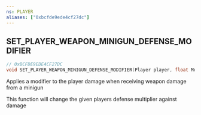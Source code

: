 ```yaml
---
ns: PLAYER
aliases: ["0xbcfde9ede4cf27dc"]
---
```

## SET_PLAYER_WEAPON_MINIGUN_DEFENSE_MODIFIER

```c
// 0xBCFDE9EDE4CF27DC
void SET_PLAYER_WEAPON_MINIGUN_DEFENSE_MODIFIER(Player player, float Modifier);
```

Applies a modifier to the player damage when receiving weapon damage from a minigun

This function will change the given players defense multiplier against damage

